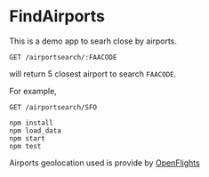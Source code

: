 FindAirports
============

This is a demo app to searh close by airports. 

`
GET /airportsearch/:FAACODE
`

will return 5 closest airport to search `FAACODE`.

For example,

`
GET /airportsearch/SFO
`

```
npm install
npm load_data
npm start
npm test
```

Airports geolocation used is provide by [OpenFlights](http://openflights.org/data.html)
